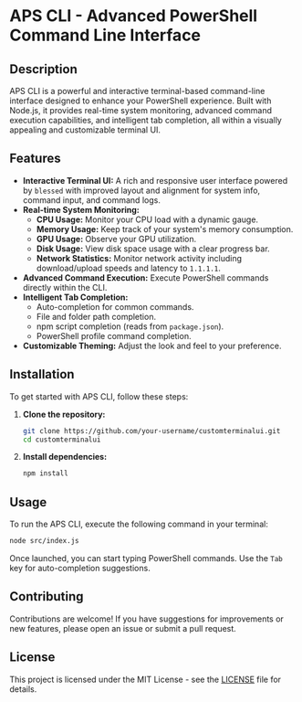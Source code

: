 # APS CLI - Advanced PowerShell Command Line Interface

## Description

APS CLI is a powerful and interactive terminal-based command-line interface designed to enhance your PowerShell experience. Built with Node.js, it provides real-time system monitoring, advanced command execution capabilities, and intelligent tab completion, all within a visually appealing and customizable terminal UI.

## Features

- **Interactive Terminal UI:** A rich and responsive user interface powered by `blessed` with improved layout and alignment for system info, command input, and command logs.
- **Real-time System Monitoring:**
    - **CPU Usage:** Monitor your CPU load with a dynamic gauge.
    - **Memory Usage:** Keep track of your system's memory consumption.
    - **GPU Usage:** Observe your GPU utilization.
    - **Disk Usage:** View disk space usage with a clear progress bar.
    - **Network Statistics:** Monitor network activity including download/upload speeds and latency to `1.1.1.1`.
- **Advanced Command Execution:** Execute PowerShell commands directly within the CLI.
- **Intelligent Tab Completion:**
    - Auto-completion for common commands.
    - File and folder path completion.
    - npm script completion (reads from `package.json`).
    - PowerShell profile command completion.
- **Customizable Theming:** Adjust the look and feel to your preference.

## Installation

To get started with APS CLI, follow these steps:

1.  **Clone the repository:**
    ```bash
    git clone https://github.com/your-username/customterminalui.git
    cd customterminalui
    ```
2.  **Install dependencies:**
    ```bash
    npm install
    ```

## Usage

To run the APS CLI, execute the following command in your terminal:

```bash
node src/index.js
```

Once launched, you can start typing PowerShell commands. Use the `Tab` key for auto-completion suggestions.

## Contributing

Contributions are welcome! If you have suggestions for improvements or new features, please open an issue or submit a pull request.

## License

This project is licensed under the MIT License - see the [LICENSE](LICENSE) file for details.
